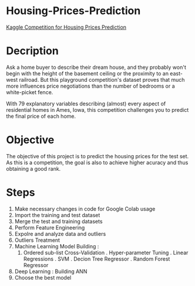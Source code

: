 # Housing-Prices-Prediction
[Kaggle Competition for Housing Prices Prediction](https://www.kaggle.com/c/house-prices-advanced-regression-techniques)

# Decription
Ask a home buyer to describe their dream house, and they probably won't begin with the height of the basement ceiling or the proximity to an east-west railroad. But this playground competition's dataset proves that much more influences price negotiations than the number of bedrooms or a white-picket fence.

With 79 explanatory variables describing (almost) every aspect of residential homes in Ames, Iowa, this competition challenges you to predict the final price of each home.

# Objective
The objective of this project is to predict the housing prices for the test set. As this is a competition, the goal is also to achieve higher acuracy and thus obtaining a good rank.

# Steps
1. Make necessary changes in code for Google Colab usage
2. Import the training and test dataset
3. Merge the test and training datasets
4. Perform Feature Engineering
5. Expolre and analyze data and outliers
6. Outliers Treatment
7. Machine Learning Model Building :
   1. Ordered sub-list
   Cross-Validation
   . Hyper-parameter Tuning
   . Linear Regressions
   . SVM
   . Decion Tree Regressor
   . Random Forest Regressor
8. Deep Learning : Building ANN
9. Choose the best model
   
